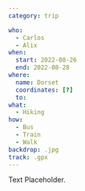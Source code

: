 ```yaml
---
category: trip

who:
  - Carlos
  - Alix
when:
  start: 2022-08-26
  end: 2022-08-28
where:
  name: Dorset
  coordinates: [?]
  to: 
what: 
  - Hiking
how:
  - Bus
  - Train
  - Walk
backdrop: .jpg
track: .gpx
---
```


Text Placeholder.